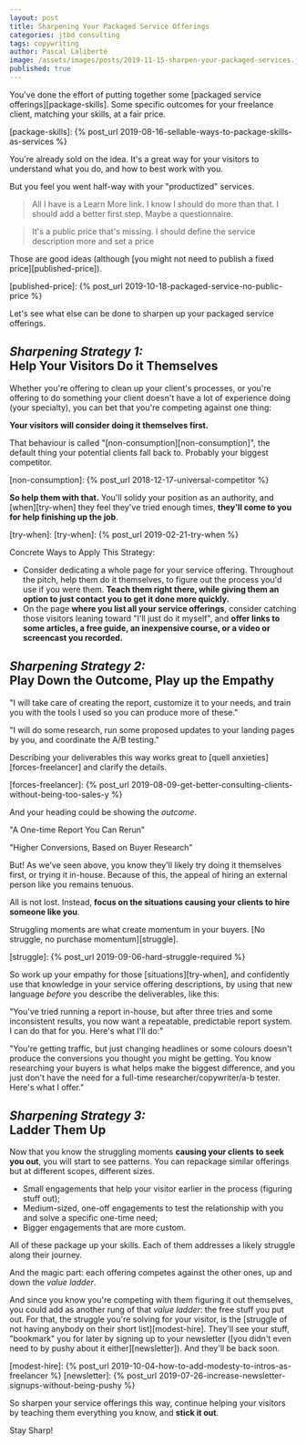 ```yaml
---
layout: post
title: Sharpening Your Packaged Service Offerings
categories: jtbd consulting
tags: copywriting
author: Pascal Laliberté
image: /assets/images/posts/2019-11-15-sharpen-your-packaged-services.jpg
published: true
---
```


You've done the effort of putting together some [packaged service offerings][package-skills]. Some specific outcomes for your freelance client, matching your skills, at a fair price.

[package-skills]: {% post_url 2019-08-16-sellable-ways-to-package-skills-as-services %}

You're already sold on the idea. It's a great way for your visitors to understand what you do, and how to best work with you.

But you feel you went half-way with your "productized" services.

> All I have is a Learn More link. I know I should do more than that. I should add a better first step. Maybe a questionnaire.

> It's a public price that's missing. I should define the service description more and set a price

Those are good ideas (although [you might not need to publish a fixed price][published-price]).

[published-price]: {% post_url 2019-10-18-packaged-service-no-public-price %}

Let's see what else can be done to sharpen up your packaged service offerings.

## _Sharpening Strategy 1:_<br>Help Your Visitors Do it Themselves

Whether you're offering to clean up your client's processes, or you're offering to do something your client doesn't have a lot of experience doing (your specialty), you can bet that you're competing against one thing:

**Your visitors will consider doing it themselves first.**

That behaviour is called "[non-consumption][non-consumption]", the default thing your potential clients fall back to. Probably your biggest competitor.

[non-consumption]: {% post_url 2018-12-17-universal-competitor %}

**So help them with that.** You'll solidy your position as an authority, and [when][try-when] they feel they've tried enough times, **they'll come to you for help finishing up the job**.

[try-when]: [try-when]: {% post_url 2019-02-21-try-when %}

Concrete Ways to Apply This Strategy:

* Consider dedicating a whole page for your service offering. Throughout the pitch, help them do it themselves, to figure out the process you'd use if you were them. **Teach them right there, while giving them an option to just contact you to get it done more quickly.**
* On the page **where you list all your service offerings**, consider catching those visitors leaning toward "I'll just do it myself", and **offer links to some articles, a free guide, an inexpensive course, or a video or screencast you recorded.**

## _Sharpening Strategy 2:_<br>Play Down the Outcome, Play up the Empathy

"I will take care of creating the report, customize it to your needs, and train you with the tools I used so you can produce more of these."

"I will do some research, run some proposed updates to your landing pages by you, and coordinate the A/B testing."

Describing your deliverables this way works great to [quell anxieties][forces-freelancer] and clarify the details.

[forces-freelancer]: {% post_url 2019-08-09-get-better-consulting-clients-without-being-too-sales-y %}

And your heading could be showing the _outcome_.

"A One-time Report You Can Rerun"

"Higher Conversions, Based on Buyer Research"

But! As we've seen above, you know they'll likely try doing it themselves first, or trying it in-house. Because of this, the appeal of hiring an external person like you remains tenuous.

All is not lost. Instead, **focus on the situations causing your clients to hire someone like you**.

Struggling moments are what create momentum in your buyers. [No struggle, no purchase momentum][struggle].

[struggle]: {% post_url 2019-09-06-hard-struggle-required %}

So work up your empathy for those [situations][try-when], and confidently use that knowledge in your service offering descriptions, by using that new language _before_ you describe the deliverables, like this:

"You've tried running a report in-house, but after three tries and some inconsistent results, you now want a repeatable, predictable report system. I can do that for you. Here's what I'll do:"

"You're getting traffic, but just changing headlines or some colours doesn't produce the conversions you thought you might be getting. You know researching your buyers is what helps make the biggest difference, and you just don't have the need for a full-time researcher/copywriter/a-b tester. Here's what I offer."

## _Sharpening Strategy 3:_<br>Ladder Them Up

Now that you know the struggling moments **causing your clients to seek you out**, you will start to see patterns. You can repackage similar offerings but at different scopes, different sizes.

* Small engagements that help your visitor earlier in the process (figuring stuff out);
* Medium-sized, one-off engagements to test the relationship with you and solve a specific one-time need;
* Bigger engagements that are more custom.

All of these package up your skills. Each of them addresses a likely struggle along their journey.

And the magic part: each offering competes against the other ones, up and down the _value ladder_.

And since you know you're competing with them figuring it out themselves, you could add as another rung of that _value ladder_: the free stuff you put out. For that, the struggle you're solving for your visitor, is the [struggle of not having anybody on their short list][modest-hire]. They'll see your stuff, "bookmark" you for later by signing up to your newsletter ([you didn't even need to by pushy about it either][newsletter]). And they'll be back soon.

[modest-hire]: {% post_url 2019-10-04-how-to-add-modesty-to-intros-as-freelancer %}
[newsletter]: {% post_url 2019-07-26-increase-newsletter-signups-without-being-pushy %}

So sharpen your service offerings this way, continue helping your visitors by teaching them everything you know, and **stick it out**.

Stay Sharp!
